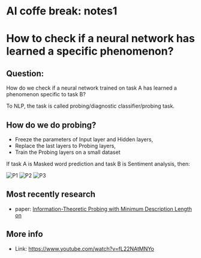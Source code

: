 # AI coffe break: notes1

<!--more-->

# How to check if a neural network has learned a specific phenomenon?


## Question:
How do we check if a neural network trained on task A has learned a phenomenon specific to task B?

To NLP, the task is called probing/diagnostic classifier/probing task.

## How do we do probing?

- Freeze the parameters of Input layer and Hidden layers,
- Replace the last layers to Probing layers,
- Train the Probing layers on a small dataset

If task A is Masked word prediction and task B is Sentiment analysis, then:

![P1](https://s3.us-west-2.amazonaws.com/secure.notion-static.com/5df6dc63-63cc-4873-adec-ddf1076b300c/Untitled.png?X-Amz-Algorithm=AWS4-HMAC-SHA256&X-Amz-Content-Sha256=UNSIGNED-PAYLOAD&X-Amz-Credential=AKIAT73L2G45EIPT3X45%2F20220216%2Fus-west-2%2Fs3%2Faws4_request&X-Amz-Date=20220216T090324Z&X-Amz-Expires=86400&X-Amz-Signature=6fe18308de17d6a2a8c16df96e533dd9c91b91f8f177c9856780b05fa65199b5&X-Amz-SignedHeaders=host&response-content-disposition=filename%20%3D%22Untitled.png%22&x-id=GetObject)
![P2](https://s3.us-west-2.amazonaws.com/secure.notion-static.com/4f234ed6-d104-493c-8f2d-9e90f51af6b3/Untitled.png?X-Amz-Algorithm=AWS4-HMAC-SHA256&X-Amz-Content-Sha256=UNSIGNED-PAYLOAD&X-Amz-Credential=AKIAT73L2G45EIPT3X45%2F20220216%2Fus-west-2%2Fs3%2Faws4_request&X-Amz-Date=20220216T090707Z&X-Amz-Expires=86400&X-Amz-Signature=89b42fec63183d25875fd7b15ced3a0def66223546e932b7973b96ec31738a58&X-Amz-SignedHeaders=host&response-content-disposition=filename%20%3D%22Untitled.png%22&x-id=GetObject)
![P3](https://s3.us-west-2.amazonaws.com/secure.notion-static.com/eb24d33e-489a-4695-9ce9-af3f826d5181/Untitled.png?X-Amz-Algorithm=AWS4-HMAC-SHA256&X-Amz-Content-Sha256=UNSIGNED-PAYLOAD&X-Amz-Credential=AKIAT73L2G45EIPT3X45%2F20220216%2Fus-west-2%2Fs3%2Faws4_request&X-Amz-Date=20220216T090754Z&X-Amz-Expires=86400&X-Amz-Signature=798c39a05ca4e3de4a88a3ad16a18381f3133e3eb16fbf871b1659ed042b1e1f&X-Amz-SignedHeaders=host&response-content-disposition=filename%20%3D%22Untitled.png%22&x-id=GetObject)

## Most recently research

- paper: [Information-Theoretic Probing with Minimum Description Length on](https://arxiv.org/pdf/2003.12298.pdf)

## More info

- Link: https://www.youtube.com/watch?v=fL22NAtMNYo
